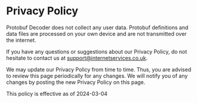 # Privacy Policy

Protobuf Decoder does not collect any user data. Protobuf definitions and data files are processed on your own device and are not transmitted over the internet.

If you have any questions or suggestions about our Privacy Policy, do not hesitate to contact us at support@internetservices.co.uk.

We may update our Privacy Policy from time to time. Thus, you are advised to review this page periodically for any changes. We will notify you of any changes by posting the new Privacy Policy on this page.

This policy is effective as of 2024-03-04
